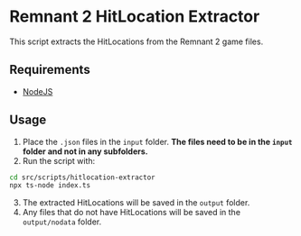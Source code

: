 # Remnant 2 HitLocation Extractor

This script extracts the HitLocations from the Remnant 2 game files.

## Requirements

- [NodeJS](https://nodejs.org/en/)

## Usage

1. Place the `.json` files in the `input` folder. **The files need to be in the `input` folder and not in any subfolders.**
2. Run the script with:

```bash
cd src/scripts/hitlocation-extractor
npx ts-node index.ts
```

3. The extracted HitLocations will be saved in the `output` folder.
4. Any files that do not have HitLocations will be saved in the `output/nodata` folder.
